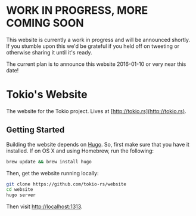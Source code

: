 # WORK IN PROGRESS, MORE COMING SOON

This website is currently a work in progress and will be announced shortly. If
you stumble upon this we'd be grateful if you held off on tweeting or otherwise
sharing it until it's ready.

The current plan is to announce this website 2016-01-10 or very near this date!

# Tokio's Website

The website for the Tokio project. Lives at [http://tokio.rs](http://tokio.rs).

## Getting Started

Building the website depends on [Hugo](http://gohugo.io). So, first make sure
that you have it installed. If on OS X and using Homebrew, run the following:

```sh
brew update && brew install hugo
```

Then, get the website running locally:

```sh
git clone https://github.com/tokio-rs/website
cd website
hugo server
```

Then visit [http://localhost:1313](http://localhost:1313).
